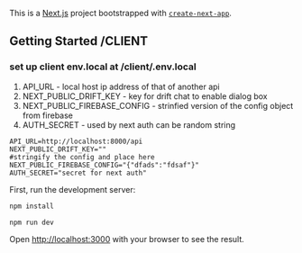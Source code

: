 This is a [Next.js](https://nextjs.org/) project bootstrapped with [`create-next-app`](https://github.com/vercel/next.js/tree/canary/packages/create-next-app).

## Getting Started /CLIENT

### set up client env.local at /client/.env.local

1. API_URL - local host ip address of that of another api
2. NEXT_PUBLIC_DRIFT_KEY - key for drift chat to enable dialog box
3. NEXT_PUBLIC_FIREBASE_CONFIG - strinfied version of the config object from firebase
4. AUTH_SECRET - used by next auth can be random string

```
API_URL=http://localhost:8000/api
NEXT_PUBLIC_DRIFT_KEY=""
#stringify the config and place here
NEXT_PUBLIC_FIREBASE_CONFIG="{"dfads":"fdsaf"}"
AUTH_SECRET="secret for next auth"
```

First, run the development server:

```bash
npm install

npm run dev

```

Open [http://localhost:3000](http://localhost:3000) with your browser to see the result.
